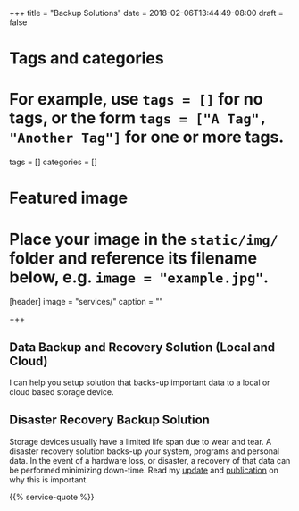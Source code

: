 +++
title = "Backup Solutions"
date = 2018-02-06T13:44:49-08:00
draft = false

# Tags and categories
# For example, use `tags = []` for no tags, or the form `tags = ["A Tag", "Another Tag"]` for one or more tags.
tags = []
categories = []

# Featured image
# Place your image in the `static/img/` folder and reference its filename below, e.g. `image = "example.jpg"`.
[header]
image = "services/"
caption = ""

+++
## Data Backup and Recovery Solution (Local and Cloud)
I can help you setup solution that backs-up important data to a local or cloud based storage device.

## Disaster Recovery Backup Solution
Storage devices usually have a limited life span due to wear and tear. A disaster recovery solution backs-up your system, programs and personal data. In the event of a hardware loss, or disaster, a recovery of that data can be performed minimizing down-time. Read my [update](/updates/update-disaster-recovery-fire-insurance) and [publication](/publications/publication-disaster-recovery-backup) on why this is important.

{{% service-quote %}}